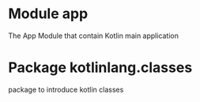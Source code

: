 # Module app

The App Module that contain Kotlin main application

# Package kotlinlang.classes

package to introduce kotlin classes

